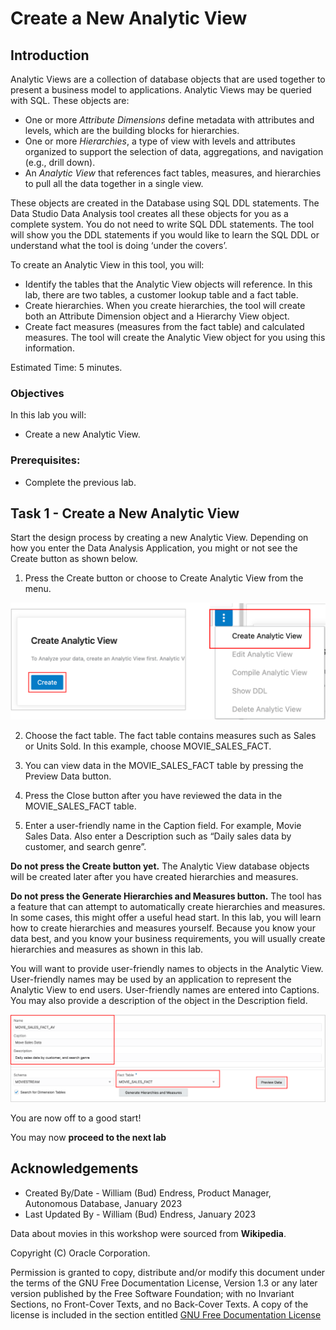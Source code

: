 # Create a New Analytic View

## Introduction

Analytic Views are a collection of database objects that are used together to present a business model to applications.  Analytic Views may be queried with SQL.   These objects are:

- One or more *Attribute Dimensions* define metadata with attributes and levels, which are the building blocks for hierarchies.
- One or more *Hierarchies*, a type of view with levels and attributes organized to support the selection of data, aggregations, and navigation (e.g., drill down).
- An *Analytic View* that references fact tables, measures, and hierarchies to pull all the data together in a single view.

These objects are created in the Database using SQL DDL statements. The Data Studio Data Analysis tool creates all these objects for you as a complete system.  You do not need to write SQL DDL statements. The tool will show you the DDL statements if you would like to learn the SQL DDL or understand what the tool is doing ‘under the covers’.

To create an Analytic View in this tool, you will:

- Identify the tables that the Analytic View objects will reference. In this lab, there are two tables, a customer lookup table and a fact table.
- Create hierarchies. When you create hierarchies, the tool will create both an Attribute Dimension object and a Hierarchy View object.
- Create fact measures (measures from the fact table) and calculated measures. The tool will create the Analytic View object for you using this information.

Estimated Time:  5 minutes.

### Objectives

In this lab you will:

- Create a new Analytic View.

### Prerequisites:

- Complete the previous lab.

## Task 1 - Create a New Analytic View

Start the design process by creating a new Analytic View. Depending on how you enter the Data Analysis Application, you might or not see the Create button as shown below.

1. Press the Create button or choose to Create Analytic View from the menu.

![Create Analytic View](images/6-create-analytic-view.png)

2. Choose the fact table. The fact table contains measures such as Sales or Units Sold. In this example, choose MOVIE\_SALES_FACT.

3. You can view data in the MOVIE\_SALES_FACT table by pressing the Preview Data button.

4. Press the Close button after you have reviewed the data in the MOVIE\_SALES_FACT table.

5. Enter a user-friendly name in the Caption field. For example, Movie Sales Data.  Also enter a Description such as “Daily sales data by customer, and search genre”.

**Do not press the Create button yet.**  The Analytic View database objects will be created later after you have created hierarchies and measures.

**Do not press the Generate Hierarchies and Measures button.**   The tool has a feature that can attempt to automatically create hierarchies and measures. In some cases, this might offer a useful head start. In this lab, you will learn how to create hierarchies and measures yourself.  Because you know your data best, and you know your business requirements, you will usually create hierarchies and measures as shown in this lab.

You will want to provide user-friendly names to objects in the Analytic View.  User-friendly names may be used by an application to represent the Analytic View to end users. User-friendly names are entered into Captions. You may also provide a description of the object in the Description field.

![Choose Fact Table and Preview the Data](images/6-choose-fact-table.png)

You are now off to a good start!

You may now **proceed to the next lab**

## Acknowledgements

- Created By/Date - William (Bud) Endress, Product Manager, Autonomous Database, January 2023
- Last Updated By - William (Bud) Endress, January 2023

Data about movies in this workshop were sourced from **Wikipedia**.

Copyright (C)  Oracle Corporation.

Permission is granted to copy, distribute and/or modify this document
under the terms of the GNU Free Documentation License, Version 1.3
or any later version published by the Free Software Foundation;
with no Invariant Sections, no Front-Cover Texts, and no Back-Cover Texts.
A copy of the license is included in the section entitled [GNU Free Documentation License](files/gnu-free-documentation-license.txt)